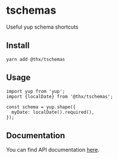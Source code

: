 # tschemas

Useful yup schema shortcuts

## Install
```
yarn add @thx/tschemas
```

## Usage

```
import yup from 'yup';
import {localDate} from '@thx/tschemas';

const schema = yup.shape({
  myDate: localDate().required(),
});
```

## Documentation

You can find API documentation [here](/docs).
